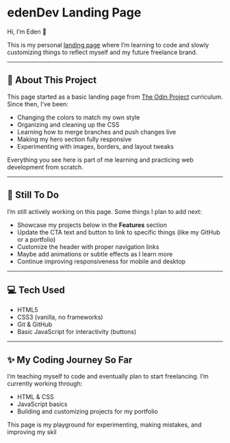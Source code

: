 # edenDev Landing Page

Hi, I’m Eden 👋

This is my personal [landing page](https://edenjermendi.github.io/landing-page/) where I’m learning to code and slowly customizing things to reflect myself and my future freelance brand.

---

## 🌱 About This Project

This page started as a basic landing page from [The Odin Project](https://www.theodinproject.com/) curriculum. Since then, I’ve been:

- Changing the colors to match my own style
- Organizing and cleaning up the CSS
- Learning how to merge branches and push changes live
- Making my hero section fully responsive
- Experimenting with images, borders, and layout tweaks

Everything you see here is part of me learning and practicing web development from scratch.

---

## 🚧 Still To Do

I’m still actively working on this page. Some things I plan to add next:

- Showcase my projects below in the **Features** section
- Update the CTA text and button to link to specific things (like my GitHub or a portfolio)
- Customize the header with proper navigation links
- Maybe add animations or subtle effects as I learn more
- Continue improving responsiveness for mobile and desktop

---

## 💻 Tech Used

- HTML5
- CSS3 (vanilla, no frameworks)
- Git & GitHub
- Basic JavaScript for interactivity (buttons)

---

## ✨ My Coding Journey So Far

I’m teaching myself to code and eventually plan to start freelancing. I’m currently working through:
- HTML & CSS
- JavaScript basics
- Building and customizing projects for my portfolio

This page is my playground for experimenting, making mistakes, and improving my skil
